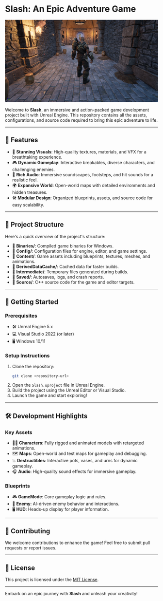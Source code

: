 # Slash: An Epic Adventure Game

![Ancient Treasures](Slash.png)

Welcome to **Slash**, an immersive and action-packed game development project built with Unreal Engine. This repository contains all the assets, configurations, and source code required to bring this epic adventure to life.

---

## 🌟 Features

- 🎨 **Stunning Visuals**: High-quality textures, materials, and VFX for a breathtaking experience.
- 🎮 **Dynamic Gameplay**: Interactive breakables, diverse characters, and challenging enemies.
- 🎵 **Rich Audio**: Immersive soundscapes, footsteps, and hit sounds for a realistic feel.
- 🌍 **Expansive World**: Open-world maps with detailed environments and hidden treasures.
- 🛠️ **Modular Design**: Organized blueprints, assets, and source code for easy scalability.

---

## 📂 Project Structure

Here's a quick overview of the project's structure:

- 📁 **Binaries/**: Compiled game binaries for Windows.
- 📁 **Config/**: Configuration files for engine, editor, and game settings.
- 📁 **Content/**: Game assets including blueprints, textures, meshes, and animations.
- 📁 **DerivedDataCache/**: Cached data for faster builds.
- 📁 **Intermediate/**: Temporary files generated during builds.
- 📁 **Saved/**: Autosaves, logs, and crash reports.
- 📁 **Source/**: C++ source code for the game and editor targets.

---

## 🚀 Getting Started

### Prerequisites

- 🛠️ Unreal Engine 5.x
- 💻 Visual Studio 2022 (or later)
- 🖥️ Windows 10/11

### Setup Instructions

1. Clone the repository:
   ```bash
   git clone <repository-url>
   ```
2. Open the `Slash.uproject` file in Unreal Engine.
3. Build the project using the Unreal Editor or Visual Studio.
4. Launch the game and start exploring!

---

## 🛠️ Development Highlights

### Key Assets

- 🧙‍♂️ **Characters**: Fully rigged and animated models with retargeted animations.
- 🗺️ **Maps**: Open-world and test maps for gameplay and debugging.
- 💥 **Destructibles**: Interactive pots, vases, and urns for dynamic gameplay.
- 🎧 **Audio**: High-quality sound effects for immersive gameplay.

### Blueprints

- 🎮 **GameMode**: Core gameplay logic and rules.
- 👾 **Enemy**: AI-driven enemy behavior and interactions.
- 🖥️ **HUD**: Heads-up display for player information.

---

## 🤝 Contributing

We welcome contributions to enhance the game! Feel free to submit pull requests or report issues.

---

## 📜 License

This project is licensed under the [MIT License](LICENSE).

---

Embark on an epic journey with **Slash** and unleash your creativity!